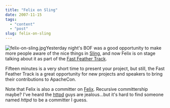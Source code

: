 ```yaml
---
title: "Felix on Sling"
date: 2007-11-15
tags: 
  - "content"
  - "post"
slug: felix-on-sling
---
```


![felix-on-sling.jpg](http://codeconsult.ch/bertrand/archives/images/felix-on-sling.jpg)Yesterday night's BOF was a good opportunity to make more people aware of the nice things in [Sling](http://incubator.apache.org/sling), and now Felix is on stage talking about it as part of the [Fast Feather Track](http://us.apachecon.com/us2007/program/Fast_Feather).

Fifteen minutes is a very short time to present your project, but still, the Fast Feather Track is a great opportunity for new projects and speakers to bring their contributions to ApacheCon.

Note that Felix is also a committer on [Felix](http://felix.apache.org). Recursive committership maybe? I've heard the [httpd](http://httpd.apache.org) guys are jealous...but it's hard to find someone named _httpd_ to be a committer I guess.
